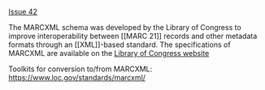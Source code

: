 [Issue 42](https://github.com/thoth-pub/thoth/issues/42)

The MARCXML schema was developed by the Library of Congress to improve interoperability between [[MARC 21]] records and other metadata formats through an [[XML]]-based standard. The specifications of MARCXML are available on the [Library of Congress website](https://www.loc.gov/standards/marcxml//)

Toolkits for conversion to/from MARCXML: https://www.loc.gov/standards/marcxml/